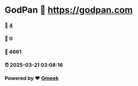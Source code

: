 # GodPan :link: https://godpan.com 
### :page_facing_up: [4](https://godpan.com/tag.html) 
### :speech_balloon: 0 
### :hibiscus: 4661 
### :alarm_clock: 2025-03-21 03:08:16 
### Powered by :heart: [Gmeek](https://github.com/Meekdai/Gmeek)
